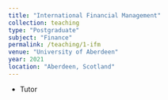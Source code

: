 ```yaml
---
title: "International Financial Management"
collection: teaching
type: "Postgraduate"
subject: "Finance"
permalink: /teaching/1-ifm
venue: "University of Aberdeen"
year: 2021
location: "Aberdeen, Scotland"
---
```

* Tutor
